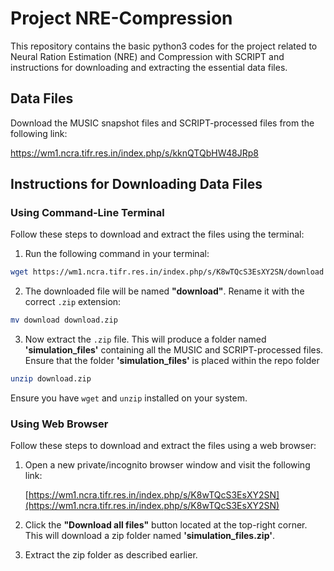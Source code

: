 # Project NRE-Compression

This repository contains the basic python3 codes for the project related to Neural Ration Estimation (NRE) and Compression with SCRIPT and instructions for downloading and extracting the essential data files.

## Data Files

Download the MUSIC snapshot files and SCRIPT-processed files from the following link:  

https://wm1.ncra.tifr.res.in/index.php/s/kknQTQbHW48JRp8

## Instructions for Downloading Data Files

### Using Command-Line Terminal

Follow these steps to download and extract the files using the terminal:

1. Run the following command in your terminal:

  ~~~Bash
  wget https://wm1.ncra.tifr.res.in/index.php/s/K8wTQcS3EsXY2SN/download
  ~~~

2. The downloaded file will be named **"download"**. Rename it with the correct `.zip` extension:

  ~~~Bash
  mv download download.zip
  ~~~

3. Now extract the `.zip` file. This will produce a folder named **'simulation_files'** containing all the MUSIC and SCRIPT-processed files. Ensure that the folder **'simulation_files'**  is placed within the repo folder 
   
  ~~~Bash
  unzip download.zip
  ~~~

Ensure you have `wget` and `unzip` installed on your system.


### Using Web Browser

Follow these steps to download and extract the files using a web browser:

1. Open a new private/incognito browser window and visit the following link:  

   [https://wm1.ncra.tifr.res.in/index.php/s/K8wTQcS3EsXY2SN](https://wm1.ncra.tifr.res.in/index.php/s/K8wTQcS3EsXY2SN)

2. Click the **"Download all files"** button located at the top-right corner. This will download a zip folder named **'simulation_files.zip'**.

3. Extract the zip folder as described earlier.

